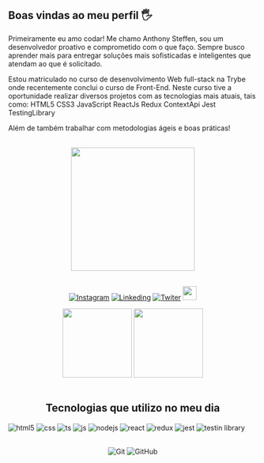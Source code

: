 ## Boas vindas ao meu perfil 🖐️

Primeiramente eu amo codar! 
Me chamo Anthony Steffen, sou um desenvolvedor proativo e comprometido com o que faço. 
Sempre busco aprender mais para entregar soluções mais sofisticadas e inteligentes que atendam ao que é solicitado. 

Estou matriculado no curso de desenvolvimento Web full-stack na Trybe onde recentemente conclui o curso de Front-End.
Neste curso tive a oportunidade realizar diversos projetos com as tecnologias mais atuais, tais como:
HTML5
CSS3
JavaScript
ReactJs
Redux
ContextApi
Jest
TestingLibrary

Além de também trabalhar com metodologias ágeis e boas práticas!


<div align="center">
<br>
<img src="https://avatars.githubusercontent.com/u/89876617?s=400&u=6e5a1f4cd0fbbff44cb2e04318aa1b7097604418&v=4" width="250px" />
</div>


<br>

<!-- SOCIAL MIDIA -->
<div align="center">
  
[![Instagram](https://img.shields.io/badge/Instagram-E4405F?style=for-the-badge&logo=instagram&logoColor=white)](https://www.instagram.com/_anthony.steffen_)
[![Linkeding](https://img.shields.io/badge/LinkedIn-0077B5?style=for-the-badge&logo=linkedin&logoColor=white)](https://www.linkedin.com/in/anthony-steffen-b23b6a66/)
[![Twiter](https://img.shields.io/badge/Twitter-1DA1F2?style=for-the-badge&logo=twitter&logoColor=white)](https://twitter.com/4nth0ny_Steffen)
  <a href="mailto:anthony.steffen@outlook.com.br" target="_blank"><img src="https://play-lh.googleusercontent.com/D1Dz2BjPYev_oyksKXsdtAS66a_2Ql-sklpzTnwR9lqnDG_P5lAJEtfR70FudJ0XMA=s48-rw" style='width: 28px' target="_blank" ></a>  
</div>  

<!-- GITHUB STATUS -->
<div align="center">
  <img height="140em" src="https://github-readme-stats.vercel.app/api?username=anthony-steffen&show_icons=true&theme=dark&include_all_commits=true&count_private=true"/>
  <img height="140em" src="https://github-readme-stats.vercel.app/api/top-langs/?username=anthony-steffen&layout=compact&langs_count=10&theme=dark"/>  

  <!-- TEMAS: dark, radical, merko, gruvbox, tokyonight, onedark, cobalt, synthwave, highcontrast, dracula -->
</div>

<br>
<div align="center">
<h2> Tecnologias que utilizo no meu dia </h2>
</div>

<div style="display: inline_block">
  <img align="center" alt="html5" src="https://img.shields.io/badge/HTML5-E34F26?style=for-the-badge&logo=html5&logoColor=white" />
  <img align="center" alt="css" src="https://img.shields.io/badge/CSS3-1572B6?style=for-the-badge&logo=css3&logoColor=white" />
  <img align="center" alt="ts" src="https://img.shields.io/badge/TypeScript-007ACC?style=for-the-badge&logo=typescript&logoColor=white" />
  <img align="center" alt="js" src="https://img.shields.io/badge/JavaScript-F7DF1E?style=for-the-badge&logo=javascript&logoColor=black" />
  <img align="center" alt="nodejs" src="https://img.shields.io/badge/Node.js-43853D?style=for-the-badge&logo=node.js&logoColor=white" />
  <img align="center" alt="react" src="https://img.shields.io/badge/React-525252?style=for-the-badge&logo=react&logoColor=31FAFB" />
  <img align="center" alt="redux" src="https://img.shields.io/badge/Redux-593D88?style=for-the-badge&logo=redux&logoColor=white" />
  <img align="center" alt="jest" src="https://img.shields.io/badge/-jest-%23C21325?style=for-the-badge&logo=jest&logoColor=white" />
  <img align="center" alt="testin library" src="https://img.shields.io/badge/testing%20library-323330?style=for-the-badge&logo=testing-library&logoColor=red" />
   
</div><br/>

<!-- TECNOLOGIAS -->
<div align="center">

![Git](https://img.shields.io/badge/-Git-black?style=flat-square&logo=git)
![GitHub](https://img.shields.io/badge/-GitHub-181717?style=flat-square&logo=github)

</div>

